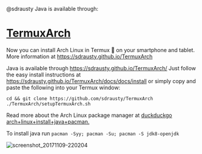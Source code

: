 @sdrausty Java is available through:
# [TermuxArch](https://github.com/sdrausty/TermuxArch)

Now you can install Arch Linux in Termux 📲 on your smartphone and tablet. More information at https://sdrausty.github.io/TermuxArch

Java is available through https://sdrausty.github.io/TermuxArch/ Just follow the easy install instructions at https://sdrausty.github.io/TermuxArch/docs/docs/install or simply copy and paste the following into your Termux window:

```
cd && git clone https://github.com/sdrausty/TermuxArch
./TermuxArch/setupTermuxArch.sh
```
Read more about the Arch Linux package manager at [duckduckgo arch+linux+install+java+pacman.](https://duckduckgo.com/?q=arch+linux+install+java+pacman&atb=v90-2__&t=cros&ia=qa)

To install java run `pacman -Syy; pacman -Su; pacman -S jdk8-openjdk`


![screenshot_20171109-220204](https://user-images.githubusercontent.com/27742457/32641053-cedfdcfe-c599-11e7-9c73-b185e70e9c6a.png)

